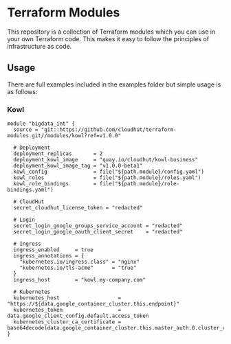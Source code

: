 # Terraform Modules

This repository is a collection of Terraform modules which you can use in your own Terraform code. This makes it easy to follow the principles of infrastructure as code.

## Usage

There are full examples included in the examples folder but simple usage is as follows:

### Kowl

```hcl
module "bigdata_int" {
  source = "git::https://github.com/cloudhut/terraform-modules.git//modules/kowl?ref=v1.0.0"

  # Deployment
  deployment_replicas       = 2
  deployment_kowl_image     = "quay.io/cloudhut/kowl-business"
  deployment_kowl_image_tag = "v1.0.0-beta1"
  kowl_config               = file("${path.module}/config.yaml")
  kowl_roles                = file("${path.module}/roles.yaml")
  kowl_role_bindings        = file("${path.module}/role-bindings.yaml")

  # CloudHut
  secret_cloudhut_license_token = "redacted"

  # Login
  secret_login_google_groups_service_account = "redacted"
  secret_login_google_oauth_client_secret    = "redacted"

  # Ingress
  ingress_enabled     = true
  ingress_annotations = {
    "kubernetes.io/ingress.class" = "nginx"
    "kubernetes.io/tls-acme"      = "true"
  }
  ingress_host        = "kowl.my-company.com"

  # Kubernetes
  kubernetes_host                   = "https://${data.google_container_cluster.this.endpoint}"
  kubernetes_token                  = data.google_client_config.default.access_token
  kubernetes_cluster_ca_certificate = base64decode(data.google_container_cluster.this.master_auth.0.cluster_ca_certificate)
}
```
